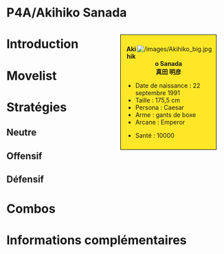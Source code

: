 # P4A/Akihiko Sanada

<div style="float:right; border: 1px black solid; background-color: #FEE727; width: 40%; margin:15px; padding:10px">
<div style="float:right">

![](/images/Akihiko_big.jpg "/images/Akihiko_big.jpg")

</div>
<div>
<center>

**Akihiko Sanada**  
**真田 明彦**  
  

</center>

- Date de naissance : 22 septembre 1991
- Taille : 175,5 cm
- Persona : Caesar
- Arme : gants de boxe
- Arcane : Emperor

<!-- -->

- Santé : 10000

</div>
</div>

# Introduction

# Movelist

# Stratégies

## Neutre

## Offensif

## Défensif

# Combos

# Informations complémentaires
